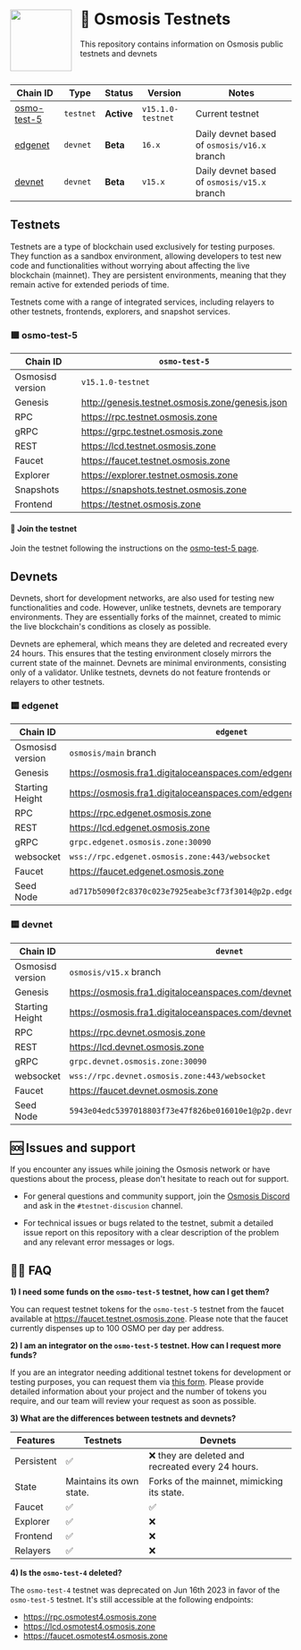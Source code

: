 <div>
    <img src="https://avatars.githubusercontent.com/u/105710778?v=4" align="left" width="110" style="margin-right: 15px"/>
    <h1>   
        🧪 Osmosis Testnets
    </h1>
    <p> This repository contains information on Osmosis public testnets and devnets </p>
    <br>
</div>

| Chain ID                              | Type      | Status           | Version           | Notes                                        |
|---------------------------------------|-----------|------------------|-------------------|----------------------------------------------|
| [osmo-test-5](./testnets/osmo-test-5) | `testnet` | **Active**       | `v15.1.0-testnet` | Current testnet                              |
| [edgenet](./devnets/edgenet)          | `devnet`  | **Beta**         | `16.x`            | Daily devnet based of `osmosis/v16.x` branch  |
| [devnet](./devnets/devnet)            | `devnet`  | **Beta**         | `v15.x`           | Daily devnet based of `osmosis/v15.x` branch |

## Testnets

Testnets are a type of blockchain used exclusively for testing purposes. They function as a sandbox environment, allowing developers to test new code and functionalities without worrying about affecting the live blockchain (mainnet). They are persistent environments, meaning that they remain active for extended periods of time.

Testnets come with a range of integrated services, including relayers to other testnets, frontends, explorers, and snapshot services. 

### 🟪 osmo-test-5

| Chain ID         | `osmo-test-5`                                        |
|------------------|------------------------------------------------------|
| Osmosisd version | `v15.1.0-testnet`                                    |
| Genesis          | <http://genesis.testnet.osmosis.zone/genesis.json> |
| RPC              | <https://rpc.testnet.osmosis.zone>                 |
| gRPC             | <https://grpc.testnet.osmosis.zone>                |
| REST             | <https://lcd.testnet.osmosis.zone>                 |
| Faucet           | <https://faucet.testnet.osmosis.zone>              |
| Explorer         | <https://explorer.testnet.osmosis.zone>            |
| Snapshots        | <https://snapshots.testnet.osmosis.zone>           |
| Frontend         | <https://testnet.osmosis.zone>                       |

#### 🧪 Join the testnet 

Join the testnet following the instructions on the [osmo-test-5 page](./testnets/osmo-test-5/README.md).

## Devnets

Devnets, short for development networks, are also used for testing new functionalities and code. However, unlike testnets, devnets are temporary environments. They are essentially forks of the mainnet, created to mimic the live blockchain's conditions as closely as possible.

Devnets are ephemeral, which means they are deleted and recreated every 24 hours. This ensures that the testing environment closely mirrors the current state of the mainnet. Devnets are minimal environments, consisting only of a validator. Unlike testnets, devnets do not feature frontends or relayers to other testnets. 

### 🟨 edgenet

| Chain ID         | `edgenet`                                                                 |
|------------------|---------------------------------------------------------------------------|
| Osmosisd version | `osmosis/main` branch                                                     |
| Genesis          | <https://osmosis.fra1.digitaloceanspaces.com/edgenet/genesis.json>        |
| Starting Height  | <https://osmosis.fra1.digitaloceanspaces.com/edgenet/height>              |
| RPC              | <https://rpc.edgenet.osmosis.zone>                                        |
| REST             | <https://lcd.edgenet.osmosis.zone>                                        |
| gRPC             | `grpc.edgenet.osmosis.zone:30090`                                         |
| websocket        | `wss://rpc.edgenet.osmosis.zone:443/websocket`                            |
| Faucet           | <https://faucet.edgenet.osmosis.zone>                                     |
| Seed Node        | `ad717b5090f2c8370c023e7925eabe3cf73f3014@p2p.edgenet.osmosis.zone:30056` |

### 🟨 devnet

| Chain ID         | `devnet`                                                                 |
|------------------|--------------------------------------------------------------------------|
| Osmosisd version | `osmosis/v15.x` branch                                                   |
| Genesis          | <https://osmosis.fra1.digitaloceanspaces.com/devnet/genesis.json>        |
| Starting Height  | <https://osmosis.fra1.digitaloceanspaces.com/devnet/height>              |
| RPC              | <https://rpc.devnet.osmosis.zone>                                        |
| REST             | <https://lcd.devnet.osmosis.zone>                                        |
| gRPC             | `grpc.devnet.osmosis.zone:30090`                                         |
| websocket        | `wss://rpc.devnet.osmosis.zone:443/websocket`                            |
| Faucet           | <https://faucet.devnet.osmosis.zone>                                     |
| Seed Node        | `5943e04edc5397018803f73e47f826be016010e1@p2p.devnet.osmosis.zone:30056` |

## 🆘 Issues and support

If you encounter any issues while joining the Osmosis network or have questions about the process, please don't hesitate to reach out for support.

- For general questions and community support, join the [Osmosis Discord](https://discord.com/channels/798583171548840026/888527640099688458) and ask in the `#testnet-discusion` channel.

- For technical issues or bugs related to the testnet, submit a detailed issue report on this repository with a clear description of the problem and any relevant error messages or logs.

## 🙋‍♀️ FAQ

**1) I need some funds on the `osmo-test-5` testnet, how can I get them?**

You can request testnet tokens for the `osmo-test-5` testnet from the faucet available at <https://faucet.testnet.osmosis.zone>. Please note that the faucet currently dispenses up to 100 OSMO per day per address.

**2) I am an integrator on the `osmo-test-5` testnet. How can I request more funds?**

If you are an integrator needing additional testnet tokens for development or testing purposes, you can request them via [this form](https://form-integrators.testnet.osmosis.zone). Please provide detailed information about your project and the number of tokens you require, and our team will review your request as soon as possible.

**3) What are the differences between testnets and devnets?**

| **Features** | **Testnets**             | **Devnets**                                      |
|--------------|--------------------------|--------------------------------------------------|
| Persistent   | ✅                        | ❌ they are deleted and recreated every 24 hours. |
| State        | Maintains its own state. | Forks of the mainnet, mimicking its state.       |
| Faucet       | ✅                        | ✅                                                |
| Explorer     | ✅                        | ❌                                                |
| Frontend     | ✅                        | ❌                                                |
| Relayers     | ✅                        | ❌                                                |

**4) Is the `osmo-test-4` deleted?**

The `osmo-test-4` testnet was deprecated on Jun 16th 2023 in favor of the `osmo-test-5` testnet. It's still accessible at the following endpoints:

- <https://rpc.osmotest4.osmosis.zone>
- <https://lcd.osmotest4.osmosis.zone>
- <https://faucet.osmotest4.osmosis.zone>
